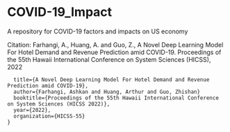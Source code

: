 # COVID-19_Impact
A repository for COVID-19 factors and impacts on US economy



Citation:
Farhangi, A., Huang, A. and Guo, Z., A Novel Deep Learning Model For Hotel Demand and Revenue Prediction amid COVID-19. Proceedings of the 55th Hawaii International Conference on System Sciences (HICSS), 2022

```@article{farhanginovel,
  title={A Novel Deep Learning Model For Hotel Demand and Revenue Prediction amid COVID-19},
  author={Farhangi, Ashkan and Huang, Arthur and Guo, Zhishan}
  booktitle={Proceedings of the 55th Hawaii International Conference on System Sciences (HICSS 2022)},
  year={2022},
  organization={HICSS-55}
}

